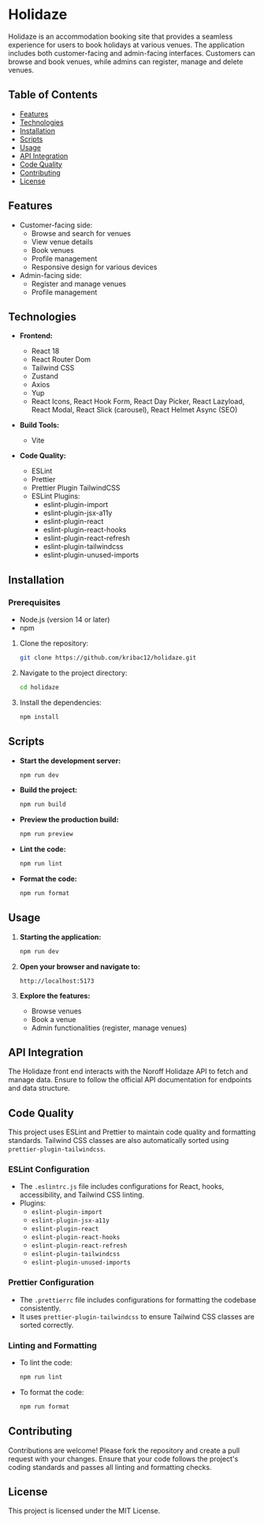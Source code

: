 # Holidaze

Holidaze is an accommodation booking site that provides a seamless experience for users to book holidays at various venues. The application includes both customer-facing and admin-facing interfaces. Customers can browse and book venues, while admins can register, manage and delete venues.

## Table of Contents

- [Features](#features)
- [Technologies](#technologies)
- [Installation](#installation)
- [Scripts](#scripts)
- [Usage](#usage)
- [API Integration](#api-integration)
- [Code Quality](#code-quality)
- [Contributing](#contributing)
- [License](#license)

## Features

- Customer-facing side:
  - Browse and search for venues
  - View venue details
  - Book venues
  - Profile management
  - Responsive design for various devices
- Admin-facing side:
  - Register and manage venues
  - Profile management

## Technologies

- **Frontend:**

  - React 18
  - React Router Dom
  - Tailwind CSS
  - Zustand
  - Axios
  - Yup
  - React Icons, React Hook Form, React Day Picker, React Lazyload, React Modal, React Slick (carousel), React Helmet Async (SEO)

- **Build Tools:**

  - Vite

- **Code Quality:**
  - ESLint
  - Prettier
  - Prettier Plugin TailwindCSS
  - ESLint Plugins:
    - eslint-plugin-import
    - eslint-plugin-jsx-a11y
    - eslint-plugin-react
    - eslint-plugin-react-hooks
    - eslint-plugin-react-refresh
    - eslint-plugin-tailwindcss
    - eslint-plugin-unused-imports

## Installation

### Prerequisites

- Node.js (version 14 or later)
- npm

1. Clone the repository:

   ```bash
   git clone https://github.com/kribac12/holidaze.git
   ```

2. Navigate to the project directory:

   ```bash
   cd holidaze
   ```

3. Install the dependencies:
   ```bash
   npm install
   ```

## Scripts

- **Start the development server:**

  ```bash
  npm run dev
  ```

- **Build the project:**

  ```bash
  npm run build
  ```

- **Preview the production build:**

  ```bash
  npm run preview
  ```

- **Lint the code:**

  ```bash
  npm run lint
  ```

- **Format the code:**
  ```bash
  npm run format
  ```

## Usage

1. **Starting the application:**

   ```bash
   npm run dev
   ```

2. **Open your browser and navigate to:**

   ```
   http://localhost:5173
   ```

3. **Explore the features:**
   - Browse venues
   - Book a venue
   - Admin functionalities (register, manage venues)

## API Integration

The Holidaze front end interacts with the Noroff Holidaze API to fetch and manage data. Ensure to follow the official API documentation for endpoints and data structure.

## Code Quality

This project uses ESLint and Prettier to maintain code quality and formatting standards. Tailwind CSS classes are also automatically sorted using `prettier-plugin-tailwindcss`.

### ESLint Configuration

- The `.eslintrc.js` file includes configurations for React, hooks, accessibility, and Tailwind CSS linting.
- Plugins:
  - `eslint-plugin-import`
  - `eslint-plugin-jsx-a11y`
  - `eslint-plugin-react`
  - `eslint-plugin-react-hooks`
  - `eslint-plugin-react-refresh`
  - `eslint-plugin-tailwindcss`
  - `eslint-plugin-unused-imports`

### Prettier Configuration

- The `.prettierrc` file includes configurations for formatting the codebase consistently.
- It uses `prettier-plugin-tailwindcss` to ensure Tailwind CSS classes are sorted correctly.

### Linting and Formatting

- To lint the code:
  ```bash
  npm run lint
  ```
- To format the code:
  ```bash
  npm run format
  ```

## Contributing

Contributions are welcome! Please fork the repository and create a pull request with your changes. Ensure that your code follows the project's coding standards and passes all linting and formatting checks.

## License

This project is licensed under the MIT License.
